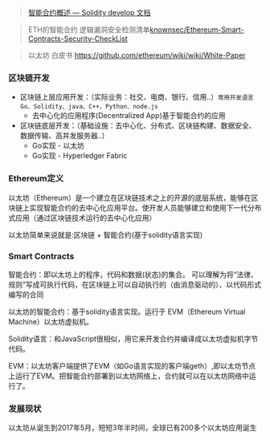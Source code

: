 >[智能合约概述 — Solidity develop 文档](https://solidity-cn.readthedocs.io/zh/develop/introduction-to-smart-contracts.html)

>ETH的智能合约 逻辑漏洞安全检测清单[knownsec/Ethereum-Smart-Contracts-Security-CheckList](https://github.com/knownsec/Ethereum-Smart-Contracts-Security-CheckList/blob/master/%E4%BB%A5%E5%A4%AA%E5%9D%8A%E6%99%BA%E8%83%BD%E5%90%88%E7%BA%A6%E5%AE%A1%E8%AE%A1CheckList.md)

>以太坊 白皮书 https://github.com/ethereum/wiki/wiki/White-Paper

### 区块链开发

* 区块链上层应用开发：（实际业务：社交、电商、银行、信用..）`常用开发语言 Go、Solidity、java、C++、Python、node.js`
  * 去中心化的应用程序(Decentralized App)基于智能合约的应用
* 区块链底层开发：（基础设施：去中心化、分布式、区块链构建、数据安全、数据传输、高并发服务器..）
  * Go实现 - 以太坊
  * Go实现 - Hyperledger Fabric
  
### Ethereum定义

以太坊（Ethereum）是一个建立在区块链技术之上的开源的底层系统，能够在区块链上实现智能合约的去中心化应用平台。使开发人员能够建立和使用下一代分布式应用（通过区块链技术运行的去中心化应用）

以太坊简单来说就是:区块链 + 智能合约(基于solidity语言实现)

### Smart Contracts

智能合约：即以太坊上的程序，代码和数据(状态)的集合。
可以理解为将“法律、规则”写成可执行代码，在区块链上可以自动执行的（由消息驱动的）、以代码形式编写的合同


以太坊的智能合约：基于solidity语言实现。运行于 EVM（Ethereum Virtual Machine）以太坊虚拟机。

Solidity语言：和JavaScript很相似，用它来开发合约并编译成以太坊虚拟机字节代码。

EVM：以太坊客户端提供了EVM（如Go语言实现的客户端geth）,即以太坊节点上运行了EVM。把智能合约部署到以太坊网络上，合约就可以在以太坊网络中运行了。


### 发展现状

以太坊从诞生到2017年5月，短短3年半时间，全球已有200多个以太坊应用诞生
